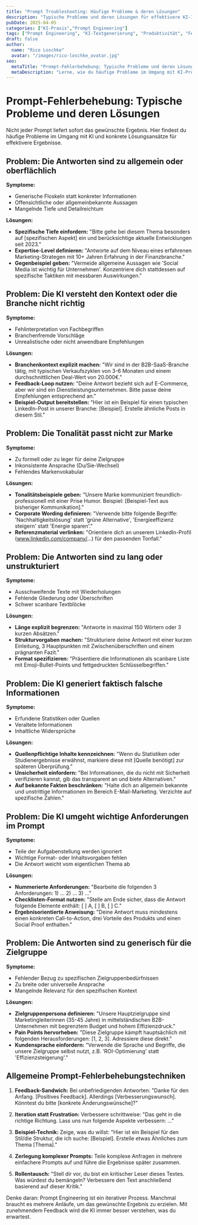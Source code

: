 ```yaml
---
title: "Prompt Troubleshooting: Häufige Probleme & deren Lösungen"
description: "Typische Probleme und deren Lösungen für effektivere KI-Interaktionen"
pubDate: 2025-04-05
categories: ["KI-Praxis","Prompt Engineering"]
tags: ["Prompt Engineering", "KI-Textgenerierung", "Produktivität", "Fehlerbehebung", "Optimierung"]
draft: false
author:
  name: "Rico Loschke"
  avatar: "/images/rico-loschke_avatar.jpg"
seo:
  metaTitle: "Prompt-Fehlerbehebung: Typische Probleme und deren Lösungen"
  metaDescription: "Lerne, wie du häufige Probleme im Umgang mit KI-Prompts erkennst und behebst - Praktische Lösungsansätze für effektivere Ergebnisse"
---
```


# Prompt-Fehlerbehebung: Typische Probleme und deren Lösungen

Nicht jeder Prompt liefert sofort das gewünschte Ergebnis. Hier findest du häufige Probleme im Umgang mit KI und konkrete Lösungsansätze für effektivere Ergebnisse.

## Problem: Die Antworten sind zu allgemein oder oberflächlich

**Symptome:**
- Generische Floskeln statt konkreter Informationen
- Offensichtliche oder allgemeinbekannte Aussagen
- Mangelnde Tiefe und Detailreichtum

**Lösungen:**
- **Spezifische Tiefe einfordern:** "Bitte gehe bei diesem Thema besonders auf [spezifischen Aspekt] ein und berücksichtige aktuelle Entwicklungen seit 2023."
- **Expertise-Level definieren:** "Antworte auf dem Niveau eines erfahrenen Marketing-Strategen mit 10+ Jahren Erfahrung in der Finanzbranche."
- **Gegenbeispiel geben:** "Vermeide allgemeine Aussagen wie 'Social Media ist wichtig für Unternehmen'. Konzentriere dich stattdessen auf spezifische Taktiken mit messbaren Auswirkungen."

## Problem: Die KI versteht den Kontext oder die Branche nicht richtig

**Symptome:**
- Fehlinterpretation von Fachbegriffen
- Branchenfremde Vorschläge
- Unrealistische oder nicht anwendbare Empfehlungen

**Lösungen:**
- **Branchenkontext explizit machen:** "Wir sind in der B2B-SaaS-Branche tätig, mit typischen Verkaufszyklen von 3-6 Monaten und einem durchschnittlichen Deal-Wert von 20.000€."
- **Feedback-Loop nutzen:** "Deine Antwort bezieht sich auf E-Commerce, aber wir sind ein Dienstleistungsunternehmen. Bitte passe deine Empfehlungen entsprechend an."
- **Beispiel-Output bereitstellen:** "Hier ist ein Beispiel für einen typischen LinkedIn-Post in unserer Branche: [Beispiel]. Erstelle ähnliche Posts in diesem Stil."

## Problem: Die Tonalität passt nicht zur Marke

**Symptome:**
- Zu formell oder zu leger für deine Zielgruppe
- Inkonsistente Ansprache (Du/Sie-Wechsel)
- Fehlendes Markenvokabular

**Lösungen:**
- **Tonalitätsbeispiele geben:** "Unsere Marke kommuniziert freundlich-professionell mit einer Prise Humor. Beispiel: [Beispiel-Text aus bisheriger Kommunikation]."
- **Corporate Wording definieren:** "Verwende bitte folgende Begriffe: 'Nachhaltigkeitslösung' statt 'grüne Alternative', 'Energieeffizienz steigern' statt 'Energie sparen'."
- **Referenzmaterial verlinken:** "Orientiere dich an unserem LinkedIn-Profil (www.linkedin.com/company/...) für den passenden Tonfall."

## Problem: Die Antworten sind zu lang oder unstrukturiert

**Symptome:**
- Ausschweifende Texte mit Wiederholungen
- Fehlende Gliederung oder Überschriften
- Schwer scanbare Textblöcke

**Lösungen:**
- **Länge explizit begrenzen:** "Antworte in maximal 150 Wörtern oder 3 kurzen Absätzen."
- **Strukturvorgaben machen:** "Strukturiere deine Antwort mit einer kurzen Einleitung, 3 Hauptpunkten mit Zwischenüberschriften und einem prägnanten Fazit."
- **Format spezifizieren:** "Präsentiere die Informationen als scanbare Liste mit Emoji-Bullet-Points und fettgedruckten Schlüsselbegriffen."

## Problem: Die KI generiert faktisch falsche Informationen

**Symptome:**
- Erfundene Statistiken oder Quellen
- Veraltete Informationen
- Inhaltliche Widersprüche

**Lösungen:**
- **Quellenpflichtige Inhalte kennzeichnen:** "Wenn du Statistiken oder Studienergebnisse erwähnst, markiere diese mit [Quelle benötigt] zur späteren Überprüfung."
- **Unsicherheit einfordern:** "Bei Informationen, die du nicht mit Sicherheit verifizieren kannst, gib das transparent an und biete Alternativen."
- **Auf bekannte Fakten beschränken:** "Halte dich an allgemein bekannte und unstrittige Informationen im Bereich E-Mail-Marketing. Verzichte auf spezifische Zahlen."

## Problem: Die KI umgeht wichtige Anforderungen im Prompt

**Symptome:**
- Teile der Aufgabenstellung werden ignoriert
- Wichtige Format- oder Inhaltsvorgaben fehlen
- Die Antwort weicht vom eigentlichen Thema ab

**Lösungen:**
- **Nummerierte Anforderungen:** "Bearbeite die folgenden 3 Anforderungen: 1) ... 2) ... 3) ..."
- **Checklisten-Format nutzen:** "Stelle am Ende sicher, dass die Antwort folgende Elemente enthält: [ ] A, [ ] B, [ ] C."
- **Ergebnisorientierte Anweisung:** "Deine Antwort muss mindestens einen konkreten Call-to-Action, drei Vorteile des Produkts und einen Social Proof enthalten."

## Problem: Die Antworten sind zu generisch für die Zielgruppe

**Symptome:**
- Fehlender Bezug zu spezifischen Zielgruppenbedürfnissen
- Zu breite oder universelle Ansprache
- Mangelnde Relevanz für den spezifischen Kontext

**Lösungen:**
- **Zielgruppenpersona definieren:** "Unsere Hauptzielgruppe sind Marketingleiterinnen (35-45 Jahre) in mittelständischen B2B-Unternehmen mit begrenztem Budget und hohem Effizienzdruck."
- **Pain Points hervorheben:** "Diese Zielgruppe kämpft hauptsächlich mit folgenden Herausforderungen: [1, 2, 3]. Adressiere diese direkt."
- **Kundensprache einfordern:** "Verwende die Sprache und Begriffe, die unsere Zielgruppe selbst nutzt, z.B. 'ROI-Optimierung' statt 'Effizienzsteigerung'."

## Allgemeine Prompt-Fehlerbehebungstechniken

1. **Feedback-Sandwich:** Bei unbefriedigenden Antworten: "Danke für den Anfang. [Positives Feedback]. Allerdings [Verbesserungswunsch]. Könntest du bitte [konkrete Änderungswünsche]?"

2. **Iteration statt Frustration:** Verbessere schrittweise: "Das geht in die richtige Richtung. Lass uns nun folgende Aspekte verbessern: ..."

3. **Beispiel-Technik:** Zeige, was du willst: "Hier ist ein Beispiel für den Stil/die Struktur, die ich suche: [Beispiel]. Erstelle etwas Ähnliches zum Thema [Thema]."

4. **Zerlegung komplexer Prompts:** Teile komplexe Anfragen in mehrere einfachere Prompts auf und führe die Ergebnisse später zusammen.

5. **Rollentausch:** "Stell dir vor, du bist ein kritischer Leser dieses Textes. Was würdest du bemängeln? Verbessere den Text anschließend basierend auf dieser Kritik."

Denke daran: Prompt Engineering ist ein iterativer Prozess. Manchmal braucht es mehrere Anläufe, um das gewünschte Ergebnis zu erzielen. Mit zunehmendem Feedback wird die KI immer besser verstehen, was du erwartest.
